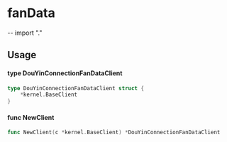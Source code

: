 # fanData
--
    import "."


## Usage

#### type DouYinConnectionFanDataClient

```go
type DouYinConnectionFanDataClient struct {
	*kernel.BaseClient
}
```


#### func  NewClient

```go
func NewClient(c *kernel.BaseClient) *DouYinConnectionFanDataClient
```
